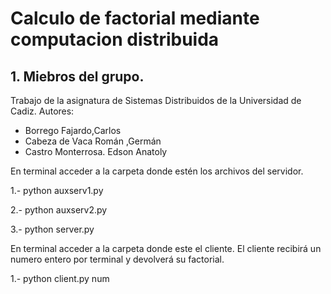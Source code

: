 # Calculo de factorial mediante computacion distribuida

## 1. Miebros del grupo.

Trabajo de la asignatura de Sistemas Distribuidos de la Universidad de Cadiz.
Autores:

- Borrego Fajardo,Carlos
- Cabeza de Vaca Román ,Germán
- Castro Monterrosa. Edson Anatoly

En terminal acceder a la carpeta donde estén los archivos del servidor.

1.- python auxserv1.py

2.- python auxserv2.py

3.- python server.py

En terminal acceder a la carpeta donde este el cliente.
El cliente recibirá un numero entero por terminal y devolverá su factorial.

1.- python client.py num
